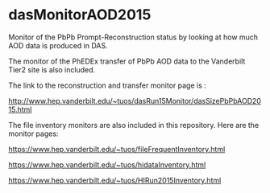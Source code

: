 # dasMonitorAOD2015
Monitor of the PbPb Prompt-Reconstruction status by looking at how much AOD data is produced in DAS.

The monitor of the PhEDEx transfer of PbPb AOD data to the Vanderbilt Tier2 site is also included.

The link to the reconstruction and transfer monitor page is : 

http://www.hep.vanderbilt.edu/~tuos/dasRun15Monitor/dasSizePbPbAOD2015.html



The file inventory monitors are also included in this repository. Here are the monitor pages:

https://www.hep.vanderbilt.edu/~tuos/fileFrequentInventory.html

https://www.hep.vanderbilt.edu/~tuos/hidataInventory.html

https://www.hep.vanderbilt.edu/~tuos/HIRun2015Inventory.html

